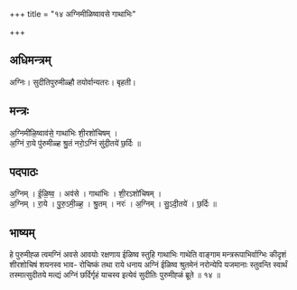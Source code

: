 +++
title = "१४ अग्निमीळिष्वावसे गाथाभिः"

+++
## अधिमन्त्रम्
अग्निः। सुदीतिपुरुमीळ्हौ तयोर्वान्यतरः। बृहती।

## मन्त्रः
अ॒ग्निमी॑ळि॒ष्वाव॑से॒ गाथा॑भिः शी॒रशो॑चिषम् ।  
अ॒ग्निं रा॒ये पु॑रुमीळ्ह श्रु॒तं नरो॒ऽग्निं सु॑दी॒तये॑ छ॒र्दिः ॥

## पदपाठः
अ॒ग्निम् । ई॒ळि॒ष्व॒ । अव॑से । गाथा॑भिः । शी॒रऽशो॑चिषम् ।  
अ॒ग्निम् । रा॒ये । पु॒रु॒ऽमी॒ळ्ह॒ । श्रु॒तम् । नरः॑ । अ॒ग्निम् । सु॒ऽदी॒तये॑ । छ॒र्दिः ॥

## भाष्यम्
हे पुरुमीह्ळ त्वमग्निं अवसे आवयोः रक्षणाय ईळिष्व स्तुहि गाथाभिः गाथेति वाङ्गाम मन्त्ररूपाभिर्वाग्भिः कीदृशं शीरशोचिषं शयनस्व भाव- रोचिष्कं तथा राये धनाय अग्निं ईळिष्व श्रुतमेनं नरोन्येपि यजमानाः स्तुवन्ति स्वार्थं तस्मात्सुदीतये मत्द्यं अग्निं छर्दिर्गृहं याचस्व इत्येवं सुदीतिः पुरुमीह्ळं ब्रूते ॥ १४ ॥